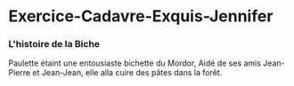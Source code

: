 # Exercice-Cadavre-Exquis-Jennifer

### L'histoire de la Biche ###

Paulette étaint une entousiaste bichette du Mordor,
Aidé de ses amis Jean-Pierre et Jean-Jean,
elle alla cuire des pâtes dans la forêt.
